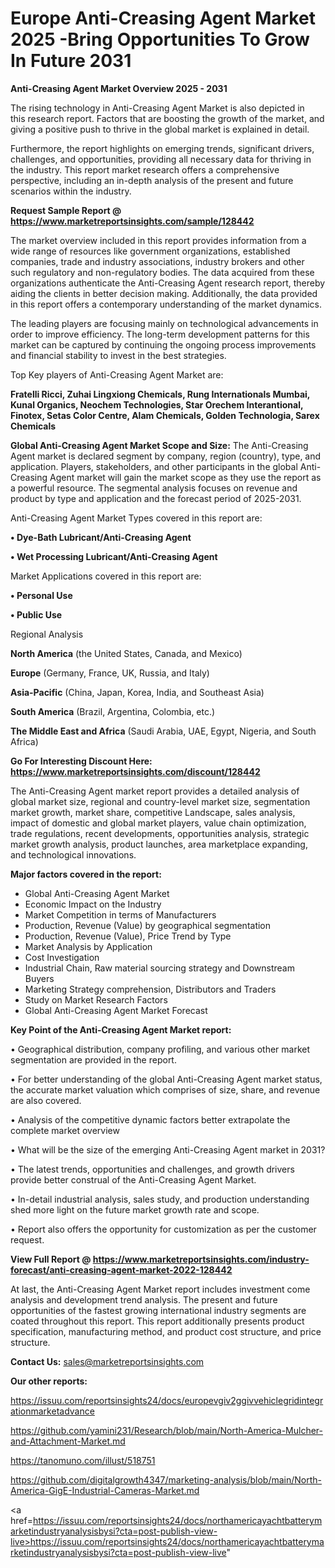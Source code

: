 # Europe Anti-Creasing Agent Market 2025 -Bring Opportunities To Grow In Future 2031

<Strong> Anti-Creasing Agent Market Overview 2025 - 2031</strong>

The rising technology in Anti-Creasing Agent Market is also depicted in this research report. Factors that are boosting the growth of the market, and giving a positive push to thrive in the global market is explained in detail.

Furthermore, the report highlights on emerging trends, significant drivers, challenges, and opportunities, providing all necessary data for thriving in the industry. This report market research offers a comprehensive perspective, including an in-depth analysis of the present and future scenarios within the industry.

<strong>Request Sample Report @ <a href=https://www.marketreportsinsights.com/sample/128442>https://www.marketreportsinsights.com/sample/128442</a></strong>

The market overview included in this report provides information from a wide range of resources like government organizations, established companies, trade and industry associations, industry brokers and other such regulatory and non-regulatory bodies. The data acquired from these organizations authenticate the Anti-Creasing Agent research report, thereby aiding the clients in better decision making. Additionally, the data provided in this report offers a contemporary understanding of the market dynamics.

The leading players are focusing mainly on technological advancements in order to improve efficiency. The long-term development patterns for this market can be captured by continuing the ongoing process improvements and financial stability to invest in the best strategies.

Top Key players of Anti-Creasing Agent Market are:

<strong>Fratelli Ricci, Zuhai Lingxiong Chemicals, Rung Internationals Mumbai, Kunal Organics, Neochem Technologies, Star Orechem Interantional, Finotex, Setas Color Centre, Alam Chemicals, Golden Technologia, Sarex Chemicals</strong>

<strong><b>Global Anti-Creasing Agent Market Scope and Size:</b></strong>
The Anti-Creasing Agent market is declared segment by company, region (country), type, and application. Players, stakeholders, and other participants in the global Anti-Creasing Agent market will gain the market scope as they use the report as a powerful resource. The segmental analysis focuses on revenue and product by type and application and the forecast period of 2025-2031.

Anti-Creasing Agent Market Types covered in this report are:

<strong>• Dye-Bath Lubricant/Anti-Creasing Agent

• Wet Processing Lubricant/Anti-Creasing Agent</strong>

Market Applications covered in this report are:

<strong>• Personal Use

• Public Use</strong> 

Regional Analysis

<strong>North America</strong> (the United States, Canada, and Mexico)

<strong>Europe</strong> (Germany, France, UK, Russia, and Italy)

<strong>Asia-Pacific</strong> (China, Japan, Korea, India, and Southeast Asia)

<strong>South America</strong> (Brazil, Argentina, Colombia, etc.)

<strong>The Middle East and Africa</strong> (Saudi Arabia, UAE, Egypt, Nigeria, and South Africa)

<strong>Go For Interesting Discount Here: <a href=https://www.marketreportsinsights.com/discount/128442>https://www.marketreportsinsights.com/discount/128442</a></strong>

The Anti-Creasing Agent market report provides a detailed analysis of global market size, regional and country-level market size, segmentation market growth, market share, competitive Landscape, sales analysis, impact of domestic and global market players, value chain optimization, trade regulations, recent developments, opportunities analysis, strategic market growth analysis, product launches, area marketplace expanding, and technological innovations.

<strong><b>Major factors covered in the report:</b></strong>
<ul>
  <li>Global Anti-Creasing Agent Market </li>
  <li>Economic Impact on the Industry</li>
  <li>Market Competition in terms of Manufacturers</li>
  <li>Production, Revenue (Value) by geographical segmentation</li>
  <li>Production, Revenue (Value), Price Trend by Type</li>
  <li>Market Analysis by Application</li>
  <li>Cost Investigation</li>
  <li>Industrial Chain, Raw material sourcing strategy and Downstream Buyers</li>
  <li>Marketing Strategy comprehension, Distributors and Traders</li>
  <li>Study on Market Research Factors</li>
  <li>Global Anti-Creasing Agent Market Forecast</li>
</ul>

<strong><b>Key Point of the Anti-Creasing Agent Market report:</b></strong>

• Geographical distribution, company profiling, and various other market segmentation are provided in the report.

• For better understanding of the global Anti-Creasing Agent market status, the accurate market valuation which comprises of size, share, and revenue are also covered.

• Analysis of the competitive dynamic factors better extrapolate the complete market overview

• What will be the size of the emerging Anti-Creasing Agent market in 2031?

• The latest trends, opportunities and challenges, and growth drivers provide better construal of the Anti-Creasing Agent Market.

• In-detail industrial analysis, sales study, and production understanding shed more light on the future market growth rate and scope.

• Report also offers the opportunity for customization as per the customer request.

<strong><b>View Full Report @ <a href=https://www.marketreportsinsights.com/industry-forecast/anti-creasing-agent-market-2022-128442>https://www.marketreportsinsights.com/industry-forecast/anti-creasing-agent-market-2022-128442</a></b></strong>


At last, the Anti-Creasing Agent Market report includes investment come analysis and development trend analysis. The present and future opportunities of the fastest growing international industry segments are coated throughout this report. This report additionally presents product specification, manufacturing method, and product cost structure, and price structure.

<strong>Contact Us:</strong>
sales@marketreportsinsights.com

<strong>Our other reports:</strong>

<a href=https://issuu.com/reportsinsights24/docs/europevgiv2ggivvehiclegridintegrationmarketadvance>https://issuu.com/reportsinsights24/docs/europevgiv2ggivvehiclegridintegrationmarketadvance</a>

<a href=https://github.com/yamini231/Research/blob/main/North-America-Mulcher-and-Attachment-Market.md>https://github.com/yamini231/Research/blob/main/North-America-Mulcher-and-Attachment-Market.md</a>

<a href=https://tanomuno.com/illust/518751>https://tanomuno.com/illust/518751</a>

<a href=https://github.com/digitalgrowth4347/marketing-analysis/blob/main/North-America-GigE-Industrial-Cameras-Market.md>https://github.com/digitalgrowth4347/marketing-analysis/blob/main/North-America-GigE-Industrial-Cameras-Market.md</a>

<a href=https://issuu.com/reportsinsights24/docs/northamericayachtbatterymarketindustryanalysisbysi?cta=post-publish-view-live>https://issuu.com/reportsinsights24/docs/northamericayachtbatterymarketindustryanalysisbysi?cta=post-publish-view-live</a>"
